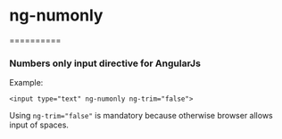 # ng-numonly
==========

### Numbers only input directive for AngularJs

Example: 

```
<input type="text" ng-numonly ng-trim="false"> 
```

Using `ng-trim="false"` is mandatory because otherwise browser allows input of spaces. 
 
